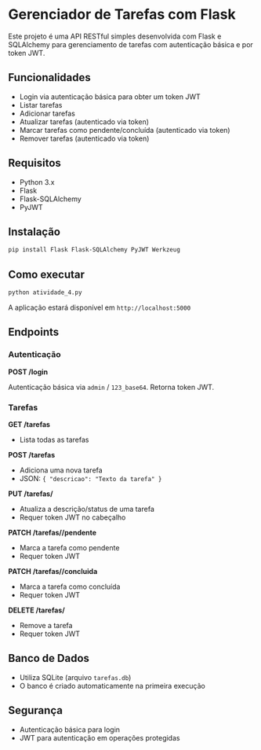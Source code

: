 # Gerenciador de Tarefas com Flask

Este projeto é uma API RESTful simples desenvolvida com Flask e SQLAlchemy para gerenciamento de tarefas com autenticação básica e por token JWT.

## Funcionalidades

- Login via autenticação básica para obter um token JWT
- Listar tarefas
- Adicionar tarefas
- Atualizar tarefas (autenticado via token)
- Marcar tarefas como pendente/concluída (autenticado via token)
- Remover tarefas (autenticado via token)

## Requisitos

- Python 3.x
- Flask
- Flask-SQLAlchemy
- PyJWT

## Instalação

```bash
pip install Flask Flask-SQLAlchemy PyJWT Werkzeug
```

## Como executar

```bash
python atividade_4.py
```

A aplicação estará disponível em `http://localhost:5000`

## Endpoints

### Autenticação

**POST /login**

Autenticação básica via `admin` / `123_base64`. Retorna token JWT.

### Tarefas

**GET /tarefas**
- Lista todas as tarefas

**POST /tarefas**
- Adiciona uma nova tarefa
- JSON: `{ "descricao": "Texto da tarefa" }`

**PUT /tarefas/<id>**
- Atualiza a descrição/status de uma tarefa
- Requer token JWT no cabeçalho

**PATCH /tarefas/<id>/pendente**
- Marca a tarefa como pendente
- Requer token JWT

**PATCH /tarefas/<id>/concluida**
- Marca a tarefa como concluída
- Requer token JWT

**DELETE /tarefas/<id>**
- Remove a tarefa
- Requer token JWT

## Banco de Dados

- Utiliza SQLite (arquivo `tarefas.db`)
- O banco é criado automaticamente na primeira execução

## Segurança

- Autenticação básica para login
- JWT para autenticação em operações protegidas



